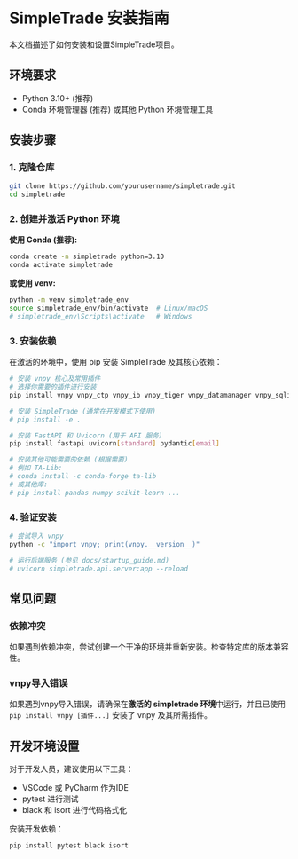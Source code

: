 # SimpleTrade 安装指南

本文档描述了如何安装和设置SimpleTrade项目。

## 环境要求

- Python 3.10+ (推荐)
- Conda 环境管理器 (推荐) 或其他 Python 环境管理工具

## 安装步骤

### 1. 克隆仓库

```bash
git clone https://github.com/yourusername/simpletrade.git
cd simpletrade
```

### 2. 创建并激活 Python 环境

**使用 Conda (推荐):**
```bash
conda create -n simpletrade python=3.10
conda activate simpletrade
```

**或使用 venv:**
```bash
python -m venv simpletrade_env
source simpletrade_env/bin/activate  # Linux/macOS
# simpletrade_env\Scripts\activate   # Windows
```

### 3. 安装依赖

在激活的环境中，使用 pip 安装 SimpleTrade 及其核心依赖：

```bash
# 安装 vnpy 核心及常用插件
# 选择你需要的插件进行安装
pip install vnpy vnpy_ctp vnpy_ib vnpy_tiger vnpy_datamanager vnpy_sqlite

# 安装 SimpleTrade (通常在开发模式下使用)
# pip install -e .

# 安装 FastAPI 和 Uvicorn (用于 API 服务)
pip install fastapi uvicorn[standard] pydantic[email]

# 安装其他可能需要的依赖 (根据需要)
# 例如 TA-Lib:
# conda install -c conda-forge ta-lib
# 或其他库:
# pip install pandas numpy scikit-learn ...
```

### 4. 验证安装

```bash
# 尝试导入 vnpy
python -c "import vnpy; print(vnpy.__version__)"

# 运行后端服务 (参见 docs/startup_guide.md)
# uvicorn simpletrade.api.server:app --reload
```

## 常见问题

### 依赖冲突

如果遇到依赖冲突，尝试创建一个干净的环境并重新安装。检查特定库的版本兼容性。

### vnpy导入错误

如果遇到vnpy导入错误，请确保在**激活的 simpletrade 环境**中运行，并且已使用 `pip install vnpy [插件...]` 安装了 vnpy 及其所需插件。

## 开发环境设置

对于开发人员，建议使用以下工具：

- VSCode 或 PyCharm 作为IDE
- pytest 进行测试
- black 和 isort 进行代码格式化

安装开发依赖：

```bash
pip install pytest black isort
```
